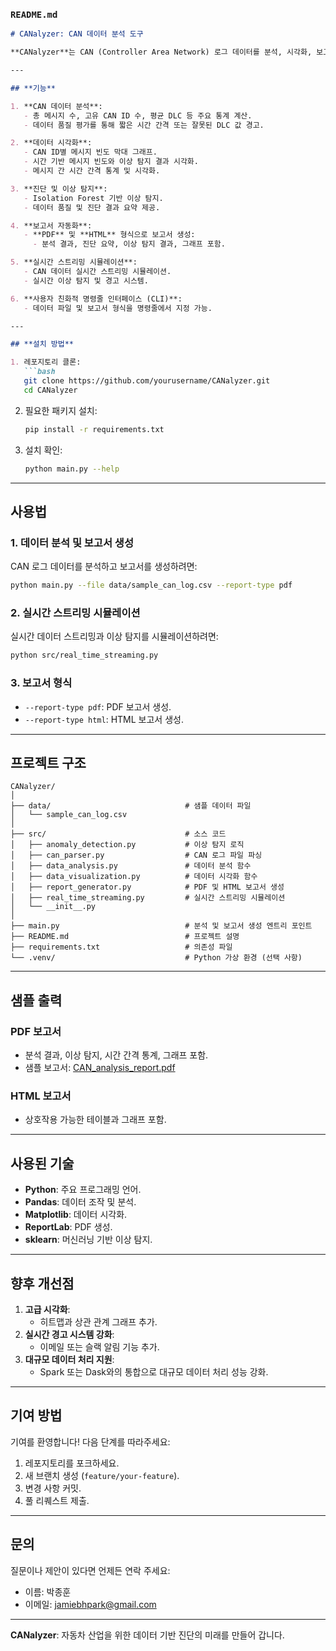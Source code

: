 ### **`README.md`**

```markdown
# CANalyzer: CAN 데이터 분석 도구

**CANalyzer**는 CAN (Controller Area Network) 로그 데이터를 분석, 시각화, 보고할 수 있는 통합 도구입니다. 자동차 산업에서 활용할 수 있는 진단 및 분석 기술을 시뮬레이션하며, 실무에 적합한 기능을 갖춘 프로젝트입니다.

---

## **기능**

1. **CAN 데이터 분석**:
   - 총 메시지 수, 고유 CAN ID 수, 평균 DLC 등 주요 통계 계산.
   - 데이터 품질 평가를 통해 짧은 시간 간격 또는 잘못된 DLC 값 경고.

2. **데이터 시각화**:
   - CAN ID별 메시지 빈도 막대 그래프.
   - 시간 기반 메시지 빈도와 이상 탐지 결과 시각화.
   - 메시지 간 시간 간격 통계 및 시각화.

3. **진단 및 이상 탐지**:
   - Isolation Forest 기반 이상 탐지.
   - 데이터 품질 및 진단 결과 요약 제공.

4. **보고서 자동화**:
   - **PDF** 및 **HTML** 형식으로 보고서 생성:
     - 분석 결과, 진단 요약, 이상 탐지 결과, 그래프 포함.

5. **실시간 스트리밍 시뮬레이션**:
   - CAN 데이터 실시간 스트리밍 시뮬레이션.
   - 실시간 이상 탐지 및 경고 시스템.

6. **사용자 친화적 명령줄 인터페이스 (CLI)**:
   - 데이터 파일 및 보고서 형식을 명령줄에서 지정 가능.

---

## **설치 방법**

1. 레포지토리 클론:
   ```bash
   git clone https://github.com/yourusername/CANalyzer.git
   cd CANalyzer
   ```

2. 필요한 패키지 설치:
   ```bash
   pip install -r requirements.txt
   ```

3. 설치 확인:
   ```bash
   python main.py --help
   ```

---

## **사용법**

### **1. 데이터 분석 및 보고서 생성**
CAN 로그 데이터를 분석하고 보고서를 생성하려면:
```bash
python main.py --file data/sample_can_log.csv --report-type pdf
```

### **2. 실시간 스트리밍 시뮬레이션**
실시간 데이터 스트리밍과 이상 탐지를 시뮬레이션하려면:
```bash
python src/real_time_streaming.py
```

### **3. 보고서 형식**
- `--report-type pdf`: PDF 보고서 생성.
- `--report-type html`: HTML 보고서 생성.

---

## **프로젝트 구조**

```plaintext
CANalyzer/
│
├── data/                              # 샘플 데이터 파일
│   └── sample_can_log.csv
│
├── src/                               # 소스 코드
│   ├── anomaly_detection.py           # 이상 탐지 로직
│   ├── can_parser.py                  # CAN 로그 파일 파싱
│   ├── data_analysis.py               # 데이터 분석 함수
│   ├── data_visualization.py          # 데이터 시각화 함수
│   ├── report_generator.py            # PDF 및 HTML 보고서 생성
│   ├── real_time_streaming.py         # 실시간 스트리밍 시뮬레이션
│   └── __init__.py
│
├── main.py                            # 분석 및 보고서 생성 엔트리 포인트
├── README.md                          # 프로젝트 설명
├── requirements.txt                   # 의존성 파일
└── .venv/                             # Python 가상 환경 (선택 사항)
```

---

## **샘플 출력**

### **PDF 보고서**
- 분석 결과, 이상 탐지, 시간 간격 통계, 그래프 포함.
- 샘플 보고서: [CAN_analysis_report.pdf](sample_report.pdf)

### **HTML 보고서**
- 상호작용 가능한 테이블과 그래프 포함.

---

## **사용된 기술**

- **Python**: 주요 프로그래밍 언어.
- **Pandas**: 데이터 조작 및 분석.
- **Matplotlib**: 데이터 시각화.
- **ReportLab**: PDF 생성.
- **sklearn**: 머신러닝 기반 이상 탐지.

---

## **향후 개선점**

1. **고급 시각화**:
   - 히트맵과 상관 관계 그래프 추가.
2. **실시간 경고 시스템 강화**:
   - 이메일 또는 슬랙 알림 기능 추가.
3. **대규모 데이터 처리 지원**:
   - Spark 또는 Dask와의 통합으로 대규모 데이터 처리 성능 강화.

---

## **기여 방법**

기여를 환영합니다! 다음 단계를 따라주세요:
1. 레포지토리를 포크하세요.
2. 새 브랜치 생성 (`feature/your-feature`).
3. 변경 사항 커밋.
4. 풀 리퀘스트 제출.

---

## **문의**

질문이나 제안이 있다면 언제든 연락 주세요:

- 이름: 박종훈
- 이메일: jamiebhpark@gmail.com

---

**CANalyzer**: 자동차 산업을 위한 데이터 기반 진단의 미래를 만들어 갑니다.
